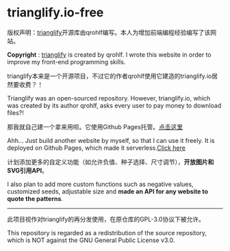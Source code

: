 # trianglify.io-free
版权声明：[trianglify](https://github.com/qrohlf/trianglify)开源库由qrohlf编写。本人为增加前端编程经验编写了该网站。

**Copyright** : [trianglify](https://github.com/qrohlf/trianglify) is created by qrohlf. I wrote this website in order to improve my front-end programming skills.

trianglify本来是一个开源项目，不过它的作者qrohlf使用它建造的trianglify.io居然要收费？！

Trianglify was an open-sourced repository. However, trianglify.io, which was created by its author qrohlf, asks every user to pay money to download files?!

那我就自己建一个拿来用呗。它使用Github Pages托管。[点击这里](https://ljm12914.github.io/trianglify.io-free/)

Ahh... Just build another website by myself, so that I can use it freely. It is deployed on Github Pages, which made it serverless.[Click here](https://ljm12914.github.io/trianglify.io-free/)

计划添加更多的自定义功能（如允许负值、种子选择、尺寸调节），**开放图片和SVG引用API**。

I also plan to add more custom functions such as negative values, customized seeds, adjustable size and **made an API for any website to quote the patterns**.

---

此项目视作对trianglify的再分发使用，在原仓库的GPL-3.0协议下被允许。

This repository is regarded as a redistribution of the source repository, which is NOT against the GNU General Public License v3.0.
